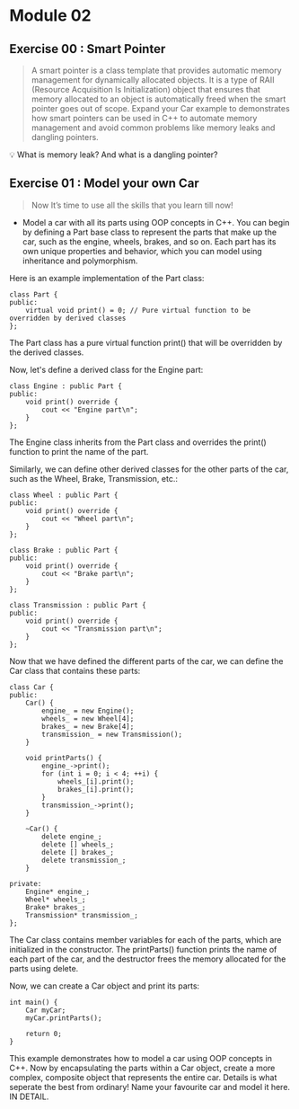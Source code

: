 # Module 02
## Exercise 00 : Smart Pointer

> A smart pointer is a class template that provides automatic memory management for dynamically allocated objects. It is a type of RAII (Resource Acquisition Is Initialization) object that ensures that memory allocated to an object is automatically freed when the smart pointer goes out of scope.
> Expand your Car example to demonstrates how smart pointers can be used in C++ to automate memory management and avoid common problems like memory leaks and dangling pointers.

<aside>
💡 What is memory leak? And what is a dangling pointer?
</aside>

## Exercise 01 : Model your own Car
> Now It’s time to use all the skills that you learn till now!

- Model a car with all its parts using OOP concepts in C++. You can begin by defining a Part base class to represent the parts that make up the car, such as the engine, wheels, brakes, and so on. Each part has its own unique properties and behavior, which you can model using inheritance and polymorphism.

Here is an example implementation of the Part class:
```
class Part {
public:
    virtual void print() = 0; // Pure virtual function to be overridden by derived classes
};
```
The Part class has a pure virtual function print() that will be overridden by the derived classes.

Now, let's define a derived class for the Engine part:
```
class Engine : public Part {
public:
    void print() override {
        cout << "Engine part\n";
    }
};
```
The Engine class inherits from the Part class and overrides the print() function to print the name of the part.

Similarly, we can define other derived classes for the other parts of the car, such as the Wheel, Brake, Transmission, etc.:
```
class Wheel : public Part {
public:
    void print() override {
        cout << "Wheel part\n";
    }
};

class Brake : public Part {
public:
    void print() override {
        cout << "Brake part\n";
    }
};

class Transmission : public Part {
public:
    void print() override {
        cout << "Transmission part\n";
    }
};
```
Now that we have defined the different parts of the car, we can define the Car class that contains these parts:
```
class Car {
public:
    Car() {
        engine_ = new Engine();
        wheels_ = new Wheel[4];
        brakes_ = new Brake[4];
        transmission_ = new Transmission();
    }
    
    void printParts() {
        engine_->print();
        for (int i = 0; i < 4; ++i) {
            wheels_[i].print();
            brakes_[i].print();
        }
        transmission_->print();
    }
    
    ~Car() {
        delete engine_;
        delete [] wheels_;
        delete [] brakes_;
        delete transmission_;
    }
    
private:
    Engine* engine_;
    Wheel* wheels_;
    Brake* brakes_;
    Transmission* transmission_;
};
```
The Car class contains member variables for each of the parts, which are initialized in the constructor. The printParts() function prints the name of each part of the car, and the destructor frees the memory allocated for the parts using delete.

Now, we can create a Car object and print its parts:
```
int main() {
    Car myCar;
    myCar.printParts();
    
    return 0;
}
```
This example demonstrates how to model a car using OOP concepts in C++. Now by encapsulating the parts within a Car object, create a more complex, composite object that represents the entire car. Details is what seperate the best from ordinary! Name your favourite car and model it here. IN DETAIL.
